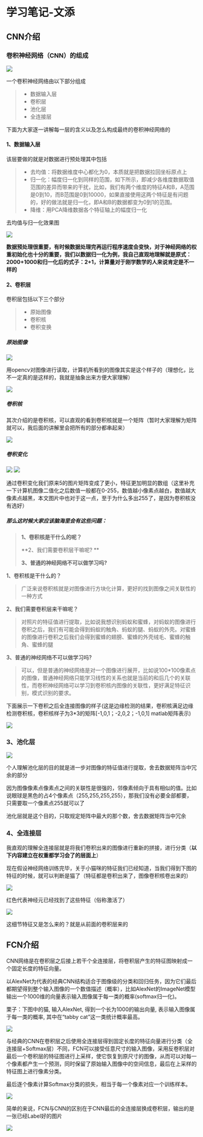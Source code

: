 # 学习笔记-文添



## CNN介绍

### 卷积神经网络（CNN）的组成

<img src = "img/2.png">

一个卷积神经网络由以下部分组成

> - 数据输入层
> - 卷积层
> - 池化层
> - 全连接层

下面为大家逐一讲解每一层的含义以及怎么构成最终的卷积神经网络的





#### 1、数据输入层

该层要做的就是对数据进行预处理其中包括

> - 去均值：将数据维度中心都化为0，本质就是把数据拉回坐标原点上
> - 归一化：幅度归一化到同样的范围，如下所示，即减少各维度数据取值范围的差异而带来的干扰，比如，我们有两个维度的特征A和B，A范围是0到10，而B范围是0到10000，如果直接使用这两个特征是有问题的，好的做法就是归一化，即A和B的数据都变为0到1的范围。
> - 降维：用PCA降维数据各个特征轴上的幅度归一化

去均值与归一化效果图

<img src = "img/1.png">

**数据预处理很重要，有时候数据处理完再运行程序速度会变快，对于神经网络的权重初始化也十分的重要，我们以数据归一化为例，我自己直观地理解就是原式：2000+1000和归一化后的式子：2+1，计算量对于刚学数学的人来说肯定是不一样的**



#### 2、卷积层

卷积层包括以下三个部分

> - 原始图像
> - 卷积核
> - 卷积变换



##### 原始图像

<img src = "img/4.png">

用opencv对图像进行读取，计算机所看到的图像其实是这个样子的（理想化，比不一定真的是这样的，我就是抽象出来方便大家理解）

<img src="img/5.png">

##### 卷积核



其次介绍的是卷积核，可以直观的看到卷积核就是一个矩阵（暂时大家理解为矩阵就可以，我后面的讲解里会把所有的部分都串起来）

<img src = "img/3.png">

##### 卷积变化

<img src = "img/6.png">

<img src = "img/7.png">

通过卷积变化我们原来5的图片矩阵变成了更小，特征更加明显的数组（这里补充一下计算机图像二值化之后数值一般都在0-255，数值越小像素点越白，数值越大像素点越黑，本文图片中也对于这一点，至于为什么多出255了，是因为卷积核没有选好）



##### **那么这时候大家应该脑海里会有这些问题：**

> **1、卷积核是干什么的呢？** 
>
> **2、我们需要卷积层干嘛呢? **
>
> **3、普通的神经网络不可以做学习吗?**

1、卷积核是干什么的？

> 广泛来说卷积核就是对图像进行方块化计算，更好的找到图像之间关联性的一种方式

2、我们需要卷积层来干嘛呢？

> 对照片的特征值进行提取，比如说我想识别蚂蚁和蜜蜂，对蚂蚁的图像进行卷积之后，我们有可能会得到蚂蚁的触角、蚂蚁的腿、蚂蚁的外壳。对蜜蜂的图像进行卷积之后我们会得到蜜蜂的翅膀、蜜蜂的外壳绒毛、蜜蜂的触角、蜜蜂的腿

3、普通的神经网络不可以做学习吗?

> 可以，但是普通的神经网络是对一个图像进行展开，比如说100*100像素点的图像，普通神经网络只能学习线性的关系也就是当前的和后几个的关联性，而卷积神经网络可以学习到卷积核内图像的关联性，更好满足特征识别，模式识别的要求。



下面展示一下卷积之后全连接图像的样子(这是边缘检测的结果，卷积核满足边缘检测卷积核，卷积核样子为3*3的矩阵[-1,0,1；-2,0,2；-1,0,1]    matlab矩阵表示)

<img src = "img/1.jpg">



### 3、池化层

<img src="img/8.png">

个人理解池化层的目的就是进一步对图像的特征值进行提取，舍去数据矩阵当中冗余的部分

因为图像像素点像素点之间的关联性是很强的，邻像素倾向于具有相似的值。比如说眼球是黑色的占4个像素点（255,255,255,255），那我们没有必要全部都要，只需要取一个像素点255就可以了

池化层就是这个目的，只取规定矩阵中最大的那个数，舍去数据矩阵当中冗余



### 4、全连接层

我直观的理解全连接层就是将我们卷积出来的图像进行重新的拼接，进行分类（**以下内容建立在权重都学习会了的层面上**）

现在假设神经网络训练完毕，关于小猫咪的特征我们已经知道，当我们得到下图的特征的时候，就可以判断是猫了（特征都是卷积出来了，图像卷积核卷出来的）

<img src="img/2.jpg">

红色代表神经元已经找到了这些特征（俗称激活了）

<img src = "img/3.jpg">

这细节特征又是怎么来的？就是从前面的卷积层来的





## FCN介绍

CNN网络是在卷积层之后接上若干个全连接层，将卷积层产生的特征图映射成一个固定长度的特征向量。

以AlexNet为代表的经典CNN结构适合于图像级的分类和回归任务，因为它们最后都期望得到整个输入图像的一个数值描述（概率），比如AlexNet的ImageNet模型输出一个1000维的向量表示输入图像属于每一类的概率(softmax归一化)。

栗子：下图中的猫, 输入AlexNet, 得到一个长为1000的输出向量, 表示输入图像属于每一类的概率, 其中在“tabby cat”这一类统计概率最高。

<img src="img/4.jpg">

与经典的CNN在卷积层之后使用全连接层得到固定长度的特征向量进行分类（全连接层+Softmax层）不同，FCN可以接受任意尺寸的输入图像，采用反卷积层对最后一个卷积层的特征图进行上采样，使它恢复到原尺寸的图像，从而可以对每一个像素都产生一个预测，同时保留了原始输入图像中的空间信息，最后在上采样的特征图上进行像素分类。

最后逐个像素计算Softmax分类的损失，相当于每一个像素对应一个训练样本。

<img src = "img/5.jpg">

简单的来说，FCN与CNN的区别在于CNN最后的全连接层换成卷积层，输出的是一张已经Label好的图片

<img src="img/6.jpg">

